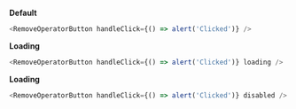 **Default**

```js
<RemoveOperatorButton handleClick={() => alert('Clicked')} />
```

**Loading**

```js
<RemoveOperatorButton handleClick={() => alert('Clicked')} loading />
```

**Loading**

```js
<RemoveOperatorButton handleClick={() => alert('Clicked')} disabled />
```
